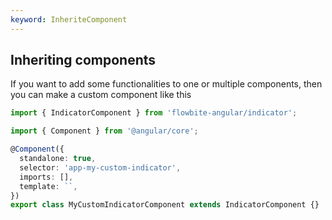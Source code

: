 ```yaml
---
keyword: InheriteComponent
---
```


## Inheriting components

If you want to add some functionalities to one or multiple components, then you can make a custom
component like this

```typescript
import { IndicatorComponent } from 'flowbite-angular/indicator';

import { Component } from '@angular/core';

@Component({
  standalone: true,
  selector: 'app-my-custom-indicator',
  imports: [],
  template: ``,
})
export class MyCustomIndicatorComponent extends IndicatorComponent {}
```
